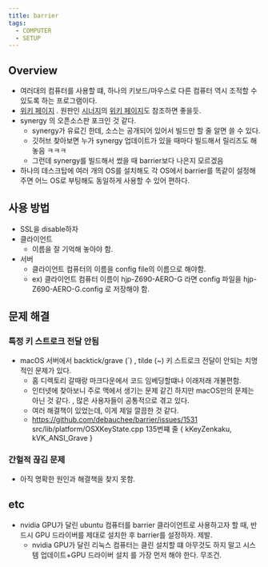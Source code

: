 ```yaml
---
title: barrier
tags:
  - COMPUTER
  - SETUP
---
```

## Overview
- 여러대의 컴퓨터를 사용할 떄, 하나의 키보드/마우스로 다른 컴퓨터 역시 조적할 수 있도록 하는 프로그램이다.
- [위키 페이지](https://github.com/debauchee/barrier/wiki) . 원판인 [시너지]()의 [위키 페이지]()도 참조하면 좋을듯.
- synergy 의 오픈소스판 포크인 것 같다. 
	- synergy가 유료긴 한데, 소스는 공개되어 있어서 빌드만 할 줄 알면 쓸 수 있다.
	- 깃허브 찾아보면 누가  synergy 업데이트가 있을 때마다 빌드해서 릴리즈도 해놓음 ㅋㅋㅋ
	- 그런데 synergy를 빌드해서 썼을 때 barrier보다 나은지 모르겠음
- 하나의 데스크탑에 여러 개의 OS를 설치해도 각 OS에서 barrier를 똑같이 설정해주면 어느 OS로 부팅해도 동일하게 사용할 수 있어 편하다.

## 사용 방법
- SSL을 disable하자
- 클라이언트
	- 이름을 잘 기억해 놓아야 함.
- 서버
	- 클라이언트 컴퓨터의 이름을 config file의 이름으로 해야함.
	- ex) 클라이언트 컴퓨터 이름이 hjp-Z690-AERO-G  라면 config 파일을 hjp-Z690-AERO-G.config 로 저장해야 함.

## 문제 해결
### 특정 키 스트로크 전달 안됨
- macOS 서버에서 backtick/grave (\`) , tilde (~) 키 스트로크 전달이 안되는 치명적인 문제가 있다. 
	- 홈 디렉토리 갈때랑 마크다운에서 코드 임베딩할떄나 이래저래 개불편함.
	- 인터넷에 찾아보니 주로 맥에서 생기는 문제 같긴 하지만 macOS만의 문제는 아닌 것 같다. , 많은 사용자들이 공통적으로 겪고 있다.
	- 여러 해결책이 있었는데, 이게 제일 깔끔한 것 같다.
	- https://github.com/debauchee/barrier/issues/1531
		src/lib/platform/OSXKeyState.cpp 135번쨰 줄 { kKeyZenkaku, kVK_ANSI_Grave }
### 간헐적 끊김 문제
- 아직 명확한 원인과 해결책을 찾지 못함.


## etc
- nvidia GPU가 달린 ubuntu 컴퓨터를 barrier 클라이언트로 사용하고자 할 때, 반드시 GPU 드라이버를 제대로 설치한 후 barrier를 설정하자. 제발.
	- nvidia GPU가 달린 리눅스 컴퓨터는 클린 설치할 떄 아무것도 하지 말고 시스템 업데이트+GPU 드라이버 설치 를 가장 먼저 해야 한다. 무조건.